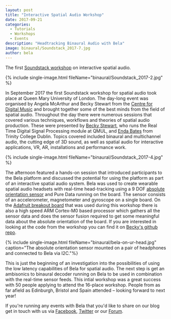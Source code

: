 ```yaml
---
layout: post
title: "Interactive Spatial Audio Workshop"
date: 2017-09-21
categories:
  - Tutorials
  - Workshops
  - Events
description: "Headtracking Binaural Audio with Bela"
image: binaural/Soundstack_2017-7.jpg
author: bela
---
```

 
The first [Soundstack workshop](http://www.eecs.qmul.ac.uk/~rebeccas/events/soundstack2017/) on interactive spatial audio.

{% include single-image.html fileName="binaural/Soundstack_2017-2.jpg" %}

In September 2017 the first Soundstack workshop for spatial audio took place at Queen Mary University of London. The day-long event was organised by Angela McArthur and Becky Stewart from the [Centre for Digital Music](http://c4dm.eecs.qmul.ac.uk/) and brought together some of the best minds from the field of spatial audio. Throughout the day there were numerous sessions that covered various techniques, workflows and theories of spatial audio production. These were presented by [Becky Stewart](http://theleadingzero.com/), who runs the Real Time Digital Signal Processing module at QMUL, and [Enda Bates](http://www.endabates.net/) from Trinity College Dublin. Topics covered included binaural and multichannel audio, the cutting edge of 3D sound, as well as spatial audio for interactive applications, VR, AR, installations and performance work.

{% include single-image.html fileName="binaural/Soundstack_2017-4.jpg" %}

The afternoon featured a hands-on session that introduced participants to the Bela platform and discussed the potential for using the platform as part of an interactive spatial audio system. Bela was used to create wearable spatial audio headsets with real-time head-tracking using a 9 DOF [absolute orientation sensor](https://learn.adafruit.com/adafruit-bno055-absolute-orientation-sensor/overview) and Pure Data running on the board. The sensor consists of an accelerometer, magnetometer and gyroscope on a single board. On the [Adafruit breakout board](https://learn.adafruit.com/adafruit-bno055-absolute-orientation-sensor/overview) that was used during this workshop there is also a high speed ARM Cortex-M0 based processor which gathers all the sensor data and does the sensor fusion required to get some meaningful data about the absolute orientation of the board. If you are interested in looking at the code from the workshop you can find it on [Becky's github repo](https://github.com/theleadingzero/belaonurhead).

{% include single-image.html fileName="binaural/bela-on-ur-head.jpg" caption="The absolute orientation sensor mounted on a pair of headphones and connected to Bela via I2C."%}

This is just the beginning of an investigation into the possibilities of using the low latency capabilities of Bela for spatial audio. The next step is get an ambisonics to binaural decoder running on Bela to be used in combination with the real-time sensor feeds. This intial workshop was a great success with 50 people applying to attend the 16-place workshop. People from as far afield as Edinburgh, Bristol and Spain attended – looking forward to next year!

If you're running any events with Bela that you'd like to share on our blog get in touch with us via [Facebook](https://www.facebook.com/belaPlatform/), [Twitter](https://twitter.com/BelaPlatform) or our [Forum](http://forum.bela.io/).